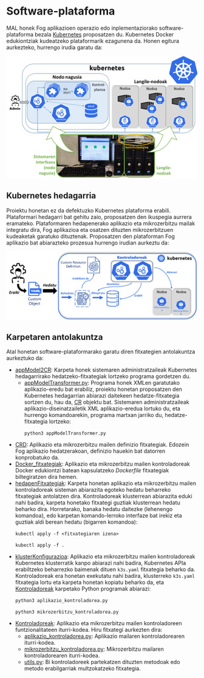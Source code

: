 # Software-plataforma

MAL honek Fog aplikazioen operazio edo inplementaziorako software-plataforma bezala [Kubernetes](https://kubernetes.io/) proposatzen du. Kubernetes Docker edukiontziak kudeatzeko plataformarik ezagunena da. Honen egitura aurkezteko, hurrengo irudia garatu da:

![Kubernetes_egitura](../../Irudiak/Kubernetes_egitura.png)

## Kubernetes hedagarria

Proiektu honetan ez da defektuzko Kubernetes plataforma erabili. Plataformari hedagarri bat gehitu zaio, proposatzen den ikuspegia aurrera eramateko. Plataformaren hedapenerako aplikazio eta mikrozerbitzu mailak integratu dira, Fog aplikazioa eta osatzen dituzten mikrozerbitzuen kudeaketak garatuko dituztenak. Proposatzen den plataforman Fog aplikazio bat abiarazteko prozesua hurrengo irudian aurkeztu da: 

![Kubernetes_hedagarria](../../Irudiak/Kubernetes_extension.png)

## Karpetaren antolakuntza

Atal honetan software-plataformarako garatu diren fitxategien antolakuntza aurkeztuko da:

- [appModel2CR](https://github.com/ekhurtado/EkaitzHurtado-MAL/tree/main/Kodea/Software_plataforma/appModel2CR): Karpeta honek sistemaren administratzaileak Kubernetes hedagarrirako hedatzeko-fitxategiak lortzeko programa gordetzen du.
  - [appModelTransformer.py](https://github.com/ekhurtado/EkaitzHurtado-MAL/blob/main/Kodea/Software_plataforma/appModel2CR/appModelTransformer.py): Programa honek XMLen garatutako aplikazio-eredu bat erabiliz, proiektu honetan proposatzen den Kubernetes hedagarrian abiarazi daitekeen hedatze-fitxategia sortzen du, hau da, [CR](https://kubernetes.io/docs/concepts/extend-kubernetes/api-extension/custom-resources/) objektu bat. Sistemaren administratzaileak aplikazio-diseinatzailetik XML aplikazio-eredua lortuko du, eta hurrengo komandoarekin, programa martxan jarriko du, hedatze-fitxategia lortzeko:
    ```
    python3 appModelTransformer.py
    ```
- [CRD](https://github.com/ekhurtado/EkaitzHurtado-MAL/tree/main/Kodea/Software_plataforma/CRD): Aplikazio eta mikrozerbitzu mailen definizio fitxategiak. Edozein Fog aplikazio hedatzerakoan, definizio hauekin bat datorren konprobatuko da.
- [Docker_fitxategiak](https://github.com/ekhurtado/EkaitzHurtado-MAL/tree/main/Kodea/Software_plataforma/Docker_fitxategiak): Aplikazio eta mikrozerbitzu mailen kontroladoreak Docker edukiontzi batean kapsulatzeko _Dockerfile_ fitxategiak biltegiratzen dira hemen.
- [hedapenFitxategiak](https://github.com/ekhurtado/EkaitzHurtado-MAL/tree/main/Kodea/Software_plataforma/hedapenFitxategiak): Karpeta honetan aplikazio eta mikrozerbitzu mailen kontroladoreak sisteman abiarazita egoteko hedatu beharreko fitxategiak antolatzen dira. Kontroladoreak klusterrean abiarazita eduki nahi badira, karpeta honetako fitxategi guztiak klusterrean hedatu beharko dira. Horretarako, banaka hedatu daitezke (lehenengo komandoa), edo karpetan komando-lerroko interfaze bat irekiz eta guztiak aldi berean hedatu (bigarren komandoa):
    ```
    kubectl apply -f <fitxategiaren izena>
    ```
    ```
    kubectl apply -f .
    ```
- [klusterKonfigurazioa](https://github.com/ekhurtado/EkaitzHurtado-MAL/tree/main/Kodea/Software_plataforma/klusterKonfigurazioa): Aplikazio eta mikrozerbitzu mailen kontroladoreak Kubernetes klusterratik kanpo abiarazi nahi badira, Kubernetes APIa erabiltzeko beharrezko baimenak dituen `k3s.yaml` fitxategia beharko da. Kontroladoreak era honetan exekutatu nahi badira, klusterreko `k3s.yaml` fitxategia lortu eta karpeta honetan kopiatu beharko da, eta [Kontroladoreak](https://github.com/ekhurtado/EkaitzHurtado-MAL/tree/main/Kodea/Software_plataforma/Kontroladoreak) karpetako Python programak abiarazi:
    ```
    python3 aplikazio_kontroladorea.py
    ```
    ```
    python3 mikrozerbitzu_kontroladorea.py
    ```
- [Kontroladoreak](https://github.com/ekhurtado/EkaitzHurtado-MAL/tree/main/Kodea/Software_plataforma/Kontroladoreak): Aplikazio eta mikrozerbitzu mailen kontroladoreen funtzionalitateen iturri-kodea. Hiru fitxategi aurkezten dira:
  - [aplikazio_kontroladorea.py](https://github.com/ekhurtado/EkaitzHurtado-MAL/blob/main/Kodea/Software_plataforma/Kontroladoreak/aplikazio_kontroladorea.py):  Aplikazio mailaren kontroladorearen iturri-kodea.
  - [mikrozerbitzu_kontroladorea.py](https://github.com/ekhurtado/EkaitzHurtado-MAL/blob/main/Kodea/Software_plataforma/Kontroladoreak/mikrozerbitzu_kontroladorea.py): Mikrozerbitzu mailaren kontroladorearen iturri-kodea.
  - [utils.py](https://github.com/ekhurtado/EkaitzHurtado-MAL/blob/main/Kodea/Software_plataforma/Kontroladoreak/utils.py): Bi kontroladoreek partekatzen dituzten metodoak edo metodo erabilgarriak multzokatzeko fitxategia.